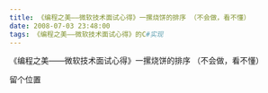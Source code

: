 ```yaml
---
title: 《编程之美——微软技术面试心得》一摞烧饼的排序 （不会做，看不懂）
date: 2008-07-03 23:48:00
tags: 《编程之美——微软技术面试心得》的C#实现
---
```

《编程之美——微软技术面试心得》一摞烧饼的排序 （不会做，看不懂）

留个位置



